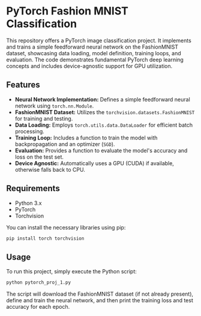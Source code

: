 # PyTorch Fashion MNIST Classification

This repository offers a PyTorch image classification project. It implements and trains a simple feedforward neural network on the FashionMNIST dataset, showcasing data loading, model definition, training loops, and evaluation. The code demonstrates fundamental PyTorch deep learning concepts and includes device-agnostic support for GPU utilization.

## Features

* **Neural Network Implementation:** Defines a simple feedforward neural network using `torch.nn.Module`.
* **FashionMNIST Dataset:** Utilizes the `torchvision.datasets.FashionMNIST` for training and testing.
* **Data Loading:** Employs `torch.utils.data.DataLoader` for efficient batch processing.
* **Training Loop:** Includes a function to train the model with backpropagation and an optimizer (`SGD`).
* **Evaluation:** Provides a function to evaluate the model's accuracy and loss on the test set.
* **Device Agnostic:** Automatically uses a GPU (CUDA) if available, otherwise falls back to CPU.

## Requirements

* Python 3.x
* PyTorch
* Torchvision

You can install the necessary libraries using pip:
```bash
pip install torch torchvision
```

## Usage

To run this project, simply execute the Python script:

```bash
python pytorch_proj_1.py
```

The script will download the FashionMNIST dataset (if not already present), define and train the neural network, and then print the training loss and test accuracy for each epoch.